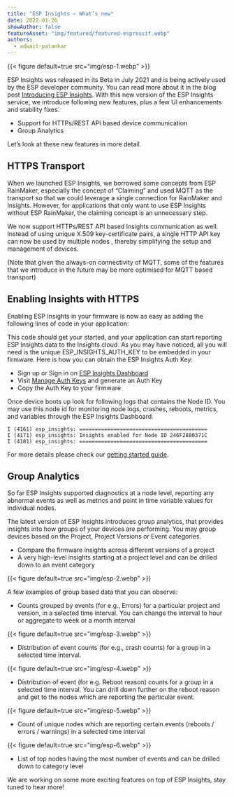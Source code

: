 ```yaml
---
title: "ESP Insights — What’s new"
date: 2022-01-26
showAuthor: false
featureAsset: "img/featured/featured-espressif.webp"
authors:
  - adwait-patankar
---
```

{{< figure
    default=true
    src="img/esp-1.webp"
    >}}

ESP Insights was released in its Beta in July 2021 and is being actively used by the ESP developer community. You can read more about it in the blog post [Introducing ESP Insights](/introducing-esp-insights-7d85a1383d21). With this new version of the ESP Insights service, we introduce following new features, plus a few UI enhancements and stability fixes.

- Support for HTTPs/REST API based device communication
- Group Analytics

Let’s look at these new features in more detail.

## HTTPS Transport

When we launched ESP Insights, we borrowed some concepts from ESP RainMaker, especially the concept of “Claiming” and used MQTT as the transport so that we could leverage a single connection for RainMaker and Insights. However, for applications that only want to use ESP Insights without ESP RainMaker, the claiming concept is an unnecessary step.

We now support HTTPs/REST API based Insights communication as well. Instead of using unique X.509 key-certificate pairs, a single HTTP API key can now be used by multiple nodes , thereby simplifying the setup and management of devices.

(Note that given the always-on connectivity of MQTT, some of the features that we introduce in the future may be more optimised for MQTT based transport)

## Enabling Insights with HTTPS

Enabling ESP Insights in your firmware is now as easy as adding the following lines of code in your application:

This code should get your started, and your application can start reporting ESP Insights data to the Insights cloud. As you may have noticed, all you will need is the unique ESP_INSIGHTS_AUTH_KEY to be embedded in your firmware. Here is how you can obtain the ESP Insights Auth Key:

- Sign up or Sign in on [ESP Insights Dashboard](https://dashboard.insights.espressif.com/)
- Visit [Manage Auth Keys](https://dashboard.insights.espressif.com/home/manage-auth-keys) and generate an Auth Key
- Copy the Auth Key to your firmware

Once device boots up look for following logs that contains the Node ID. You may use this node id for monitoring node logs, crashes, reboots, metrics, and variables through the ESP Insights Dashboard.

```
I (4161) esp_insights: =========================================
I (4171) esp_insights: Insights enabled for Node ID 246F2880371C
I (4181) esp_insights: =========================================
```

For more details please check our [getting started guide](https://github.com/espressif/esp-insights/tree/main/examples).

## Group Analytics

So far ESP Insights supported diagnostics at a node level, reporting any abnormal events as well as metrics and point in time variable values for individual nodes.

The latest version of ESP Insights introduces group analytics, that provides insights into how groups of your devices are performing. You may group devices based on the Project, Project Versions or Event categories.

- Compare the firmware insights across different versions of a project
- A very high-level insights starting at a project level and can be drilled down to an event category

{{< figure
    default=true
    src="img/esp-2.webp"
    >}}

A few examples of group based data that you can observe:

- Counts grouped by events (for e.g., Errors) for a particular project and version, in a selected time interval. You can change the interval to hour or aggregate to week or a month interval

{{< figure
    default=true
    src="img/esp-3.webp"
    >}}

- Distribution of event counts (for e.g., crash counts) for a group in a selected time interval.

{{< figure
    default=true
    src="img/esp-4.webp"
    >}}

- Distribution of event (for e.g. Reboot reason) counts for a group in a selected time interval. You can drill down further on the reboot reason and get to the nodes which are reporting the particular event.

{{< figure
    default=true
    src="img/esp-5.webp"
    >}}

- Count of unique nodes which are reporting certain events (reboots / errors / warnings) in a selected time interval

{{< figure
    default=true
    src="img/esp-6.webp"
    >}}

- List of top nodes having the most number of events and can be drilled down to category level

We are working on some more exciting features on top of ESP Insights, stay tuned to hear more!
